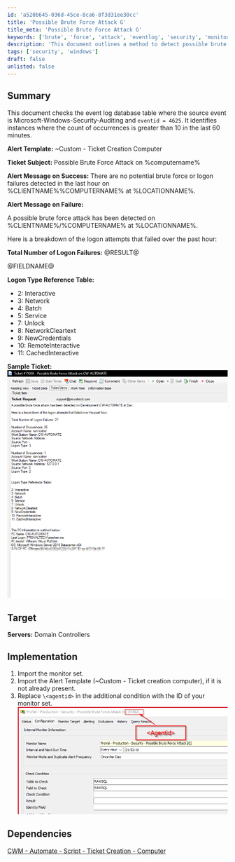 ```yaml
---
id: 'a520b645-036d-45ce-8ca6-8f3d31ee30cc'
title: 'Possible Brute Force Attack G'
title_meta: 'Possible Brute Force Attack G'
keywords: ['brute', 'force', 'attack', 'eventlog', 'security', 'monitor', 'alert']
description: 'This document outlines a method to detect possible brute force attacks by checking the event log for failed logon attempts from the Microsoft-Windows-Security-Auditing source. It includes alert templates for ticket creation and implementation steps for monitoring. Ideal for domain controller security management.'
tags: ['security', 'windows']
draft: false
unlisted: false
---
```


## Summary

This document checks the event log database table where the source event is Microsoft-Windows-Security-Auditing and `eventid = 4625`. It identifies instances where the count of occurrences is greater than 10 in the last 60 minutes.

**Alert Template:** ~Custom - Ticket Creation Computer

**Ticket Subject:** Possible Brute Force Attack on %computername%

**Alert Message on Success:** There are no potential brute force or logon failures detected in the last hour on %CLIENTNAME%%COMPUTERNAME% at %LOCATIONNAME%.

**Alert Message on Failure:**

A possible brute force attack has been detected on %CLIENTNAME%/%COMPUTERNAME% at %LOCATIONNAME%. 

Here is a breakdown of the logon attempts that failed over the past hour:

**Total Number of Logon Failures:** @RESULT@

@FIELDNAME@

**Logon Type Reference Table:**  
- 2: Interactive  
- 3: Network  
- 4: Batch  
- 5: Service  
- 7: Unlock  
- 8: NetworkCleartext  
- 9: NewCredentials  
- 10: RemoteInteractive  
- 11: CachedInteractive  

**Sample Ticket:**  
![Sample Ticket](../../../static/img/Possible-Brute-Force-Attack-G/image_1.png)

## Target

**Servers:** Domain Controllers

## Implementation  

1. Import the monitor set.  
2. Import the Alert Template (~Custom - Ticket creation computer), if it is not already present.  
3. Replace `\<agentid>` in the additional condition with the ID of your monitor set.  
![Implementation Step](../../../static/img/Possible-Brute-Force-Attack-G/image_2.png)

## Dependencies

[CWM - Automate - Script - Ticket Creation - Computer](<../scripts/Ticket Creation - Computer.md>)




